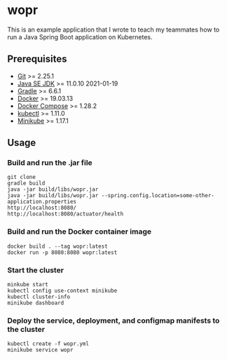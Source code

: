 # wopr
This is an example application that I wrote to teach my teammates how to run a Java Spring Boot application on Kubernetes.

## Prerequisites
* [Git](https://git-scm.com/) >= 2.25.1
* [Java SE JDK](https://www.oracle.com/technetwork/java/javase/overview/index.html) >= 11.0.10 2021-01-19
* [Gradle](https://gradle.org/) >= 6.6.1
* [Docker](https://www.docker.com/) >= 19.03.13
* [Docker Compose](https://docs.docker.com/compose/) >= 1.28.2
* [kubectl](https://kubernetes.io/docs/reference/kubectl/kubectl/) >= 1.11.0
* [Minikube](https://minikube.sigs.k8s.io/) >= 1.17.1

## Usage
### Build and run the .jar file
```
git clone
gradle build
java -jar build/libs/wopr.jar
java -jar build/libs/wopr.jar --spring.config.location=some-other-application.properties
http://localhost:8080/
http://localhost:8080/actuator/health
```

### Build and run the Docker container image
```
docker build . --tag wopr:latest
docker run -p 8080:8080 wopr:latest
```

### Start the cluster
```
minkube start
kubectl config use-context minikube
kubectl cluster-info
minikube dashboard
```

### Deploy the service, deployment, and configmap manifests to the cluster
```
kubectl create -f wopr.yml
minikube service wopr
```

